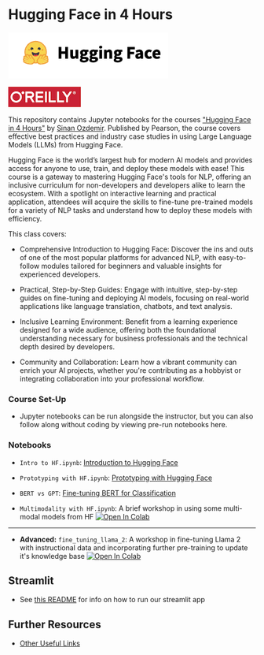 # Hugging Face in 4 Hours

![HF](images/hf.png)

![O'Reilly](images/oreilly.png)


This repository contains Jupyter notebooks for the courses ["Hugging Face in 4 Hours"](https://learning.oreilly.com/live-events/hugging-face-in-4-hours/0790145056533/0790145056525/) by [Sinan Ozdemir](https://sinanozdemir.ai). Published by Pearson, the course covers effective best practices and industry case studies in using Large Language Models (LLMs) from Hugging Face.

Hugging Face is the world’s largest hub for modern AI models and provides access for anyone to use, train, and deploy these models with ease! This course is a gateway to mastering Hugging Face's tools for NLP, offering an inclusive curriculum for non-developers and developers alike to learn the ecosystem. With a spotlight on interactive learning and practical application, attendees will acquire the skills to fine-tune pre-trained models for a variety of NLP tasks and understand how to deploy these models with efficiency.


This class covers:

- Comprehensive Introduction to Hugging Face: Discover the ins and outs of one of the most popular platforms for advanced NLP, with easy-to-follow modules tailored for beginners and valuable insights for experienced developers.

- Practical, Step-by-Step Guides: Engage with intuitive, step-by-step guides on fine-tuning and deploying AI models, focusing on real-world applications like language translation, chatbots, and text analysis.

- Inclusive Learning Environment: Benefit from a learning experience designed for a wide audience, offering both the foundational understanding necessary for business professionals and the technical depth desired by developers.

- Community and Collaboration: Learn how a vibrant community can enrich your AI projects, whether you're contributing as a hobbyist or integrating collaboration into your professional workflow.

### Course Set-Up

- Jupyter notebooks can be run alongside the instructor, but you can also follow along without coding by viewing pre-run notebooks here.

### Notebooks

- `Intro to HF.ipynb`: [Introduction to Hugging Face](notebooks/Intro%20to%20HF.ipynb)
- `Prototyping with HF.ipynb`: [Prototyping with Hugging Face](notebooks/Prototyping%20with%20HF.ipynb)

- `BERT vs GPT`: [Fine-tuning BERT for Classification](notebooks/BERT%20vs%20GPT.ipynb)

- `Multimodality with HF.ipynb`: A brief workshop in using some multi-modal models from HF
[![Open In Colab](https://colab.research.google.com/assets/colab-badge.svg)](https://colab.research.google.com/drive/1zYSzDuYFa_cbRlti3scUjfmvradK8Sf4?usp=sharing)

---

- **Advanced:** `fine_tuning_llama_2`: A workshop in fine-tuning Llama 2 with instructional data and incorporating further pre-training to update it's knowledge base
[![Open In Colab](https://colab.research.google.com/assets/colab-badge.svg)](https://colab.research.google.com/drive/1xKmvmZisN-QoNzm4JXnJ4VEWvp1GfLCq?usp=sharing)


## Streamlit

- See [this README](streamlit/chat/README.md) for info on how to run our streamlit app


## Further Resources

- [Other Useful Links](https://learning.oreilly.com/playlists/2953f6c7-0e13-49ac-88e2-b951e11388de/)
